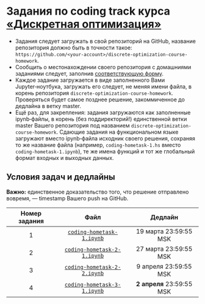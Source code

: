 # Задания по coding track курса [«Дискретная оптимизация»](https://dainiak.github.io/teaching/courses/discopt/)
* Задания следует загружать в свой репозиторий на GitHub, название репозитория должно быть в точности такое: `https://github.com/<your-account>/discrete-optimization-course-homework`.
* Сообщить о местонахождении своего репозитория с домашниями заданиями следует, заполнив [соответствующую форму](https://goo.gl/forms/ntboVWpcRU7KoG3P2).
* Каждое задание загружается в виде заполненного Вами Jupyter‑ноутбука, загружать его следует, не меняя имени файла, в корень репозитория `discrete-optimization-course-homework`. Проверяться будет самое позднее решение, закоммиченное до дедлайна в ветку master.
* Ещё раз, для закрепления: задания загружаются как заполненные ipynb‑файлы, в корень (без поддиректорий!) единственной ветки master Вашего репозитория под названием `discrete-optimization-course-homework`. Сдающие задания на функциональном языке загружают вместо ipynb‑файла исходник своего решения, сохраняя то же название файла (например, `coding-hometask-1.hs` вместо `coding-hometask-1.ipynb`), те же имена функций и тот же глобальный формат входных и выходных данных.

## Условия задач и дедлайны
**Важно:** единственное доказательство того, что решение отправлено вовремя, — timestamp Вашего push на GitHub.

| Номер задания |                                                                     Файл                                                                     |          Дедлайн          |
|:-------------:|:--------------------------------------------------------------------------------------------------------------------------------------------:|:-------------------------:|
|       1       |   [`coding-hometask-1.ipynb`](http://nbviewer.jupyter.org/github/dainiak/discrete-optimization-course/blob/master/coding-hometask-1.ipynb)   |   19 марта 23:59:55 MSK   |
|       2       | [`coding-hometask-2-1.ipynb`](http://nbviewer.jupyter.org/github/dainiak/discrete-optimization-course/blob/master/coding-hometask-2-1.ipynb) |   27 марта 23:59:55 MSK   |
|       3       | [`coding-hometask-2-2.ipynb`](http://nbviewer.jupyter.org/github/dainiak/discrete-optimization-course/blob/master/coding-hometask-2-2.ipynb) |   9 апреля 23:59:55 MSK   |
|       4       | [`coding-hometask-3-1.ipynb`](http://nbviewer.jupyter.org/github/dainiak/discrete-optimization-course/blob/master/coding-hometask-3-1.ipynb) | **2 апреля** 23:59:55 MSK |
